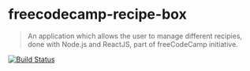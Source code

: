 # freecodecamp-recipe-box
> An application which allows the user to manage different recipies, done with Node.js and ReactJS, part of freeCodeCamp initiative.

[![Build Status](https://travis-ci.org/hristo-tanev/freecodecamp-recipe-box.svg?branch=master)](https://travis-ci.org/hristo-tanev/freecodecamp-recipe-box)

